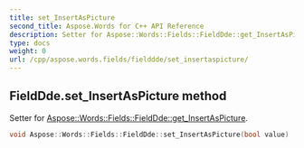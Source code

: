 ```yaml
---
title: set_InsertAsPicture
second_title: Aspose.Words for C++ API Reference
description: Setter for Aspose::Words::Fields::FieldDde::get_InsertAsPicture. 
type: docs
weight: 0
url: /cpp/aspose.words.fields/fielddde/set_insertaspicture/
---
```

## FieldDde.set_InsertAsPicture method


Setter for [Aspose::Words::Fields::FieldDde::get_InsertAsPicture](./get_insertaspicture/).

```cpp
void Aspose::Words::Fields::FieldDde::set_InsertAsPicture(bool value)
```

